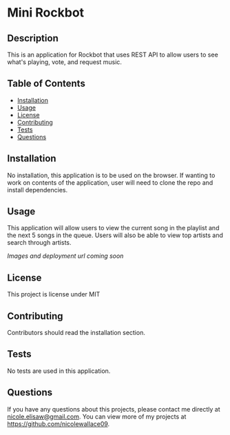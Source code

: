 # Mini Rockbot 

## Description 
This is an application for Rockbot that uses REST API to allow users to see what's playing, vote, and request music. 

## Table of Contents
* [Installation](#installation)
* [Usage](#usage)
* [License](#license)
* [Contributing](#contributing)
* [Tests](#tests)
* [Questions](#questions)

## Installation 
No installation, this application is to be used on the browser. If wanting to work on contents of the application, user will need to clone the repo and install dependencies. 

## Usage 
This application will allow users to view the current song in the playlist and the next 5 songs in the queue. Users will also be able to view top artists and search through artists.<br>

*Images and deployment url coming soon*  

## License 
This project is license under MIT

## Contributing 
Contributors should read the installation section. 

## Tests
No tests are used in this application.

## Questions
If you have any questions about this projects, please contact me directly at nicole.elisaw@gmail.com. You can view more of my projects at https://github.com/nicolewallace09.